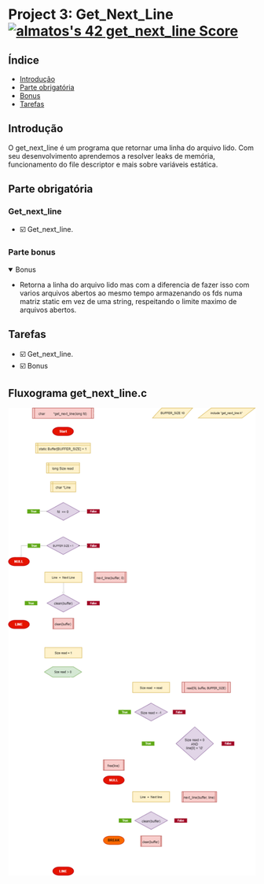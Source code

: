 # Project 3: Get_Next_Line  <a href="https://github.com/JaeSeoKim/badge42"><img src="https://badge42.vercel.app/api/v2/cla88p9vf00110fmd8v1byjg9/project/2887403" alt="almatos's 42 get_next_line Score" /></a>


## Índice

- [Introdução](#introdução)
- [Parte obrigatória](#parte-obrigatória)
- [Bonus](#parte-bonus)
- [Tarefas](#tarefas)

## Introdução

O get_next_line é um programa que retornar uma linha do arquivo lido. Com seu desenvolvimento aprendemos a resolver leaks de memória, funcionamento do file descriptor e mais sobre variáveis estática.

## Parte obrigatória
<div align="center">

</div>

### Get_next_line

- :ballot_box_with_check: Get_next_line.

### Parte bonus

<details open>
<summary> Bonus </summary>

- Retorna a linha do arquivo lido mas com a diferencia de fazer isso  com varios arquivos abertos ao mesmo tempo armazenando os fds numa matriz static em vez de uma string, respeitando o limite maximo de arquivos abertos.

</details>

## Tarefas

- :ballot_box_with_check: Get_next_line.
- :ballot_box_with_check: Bonus

## Fluxograma get_next_line.c
<div align="center">
<img src="https://github.com/Alef-Matos/get_next_line/blob/main/gnl.png" />
</div>

